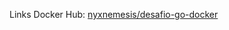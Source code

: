 Links Docker Hub: [nyxnemesis/desafio-go-docker](https://hub.docker.com/repository/docker/nyxnemesis/desafio-go-docker/general)